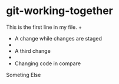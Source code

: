 # git-working-together

This is the first line in my file.
+
+ A change while changes are staged
+
+ A third change
+
+ Changing code in compare

Someting Else
